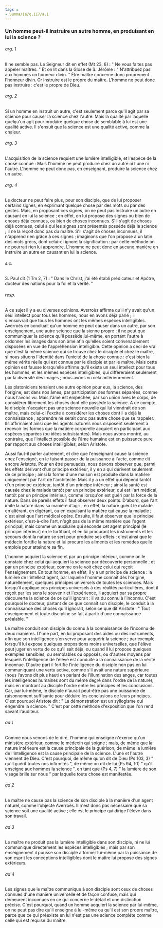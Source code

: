```yaml
---
tags : 
- Summa/Ia/q.117/a.1
---
```


### Un homme peut-il instruire un autre homme, en produisant en lui la science ?



###### arg. 1
Il ne semble pas. Le Seigneur dit en effet (Mt 23, 8) : " Ne vous faites pas appeler maîtres. " Et on lit dans la Glose de S. Jérôme : " N'attribuez pas aux hommes un honneur divin. " Être maître concerne donc proprement l'honneur divin. Or instruire est le propre du maître. L'homme ne peut donc pas instruire : c'est le propre de Dieu. 

###### arg. 2
Si un homme en instruit un autre, c'est seulement parce qu'il agit par sa science pour causer la science chez l'autre. Mais la qualité par laquelle quelqu'un agit pour produire quelque chose de semblable à lui est une qualité active. Il s'ensuit que la science est une qualité active, comme la chaleur. 

###### arg. 3
L'acquisition de la science requiert une lumière intelligible, et l'espèce de la chose connue : Mais l'homme ne peut produire chez un autre ni l'une ni l'autre. L'homme ne peut donc pas, en enseignant, produire la science chez un autre. 

###### arg. 4
Le docteur ne peut faire plus, pour son disciple, que de lui proposer certains signes, en exprimant quelque chose par des mots ou par des gestes. Mais, en proposant ces signes, on ne peut pas instruire un autre en causant en lui la science ; en effet, on lui propose des signes ou bien de choses déjà connues, ou bien de choses inconnues. S'il s'agit de choses déjà connues, celui à qui les signes sont présentés possède déjà la science ; il ne la reçoit donc pas du maître. S'il s'agit de choses inconnues, il n'apprend rien grâce à ces signes ; imaginons que l'on propose à un latin des mots grecs, dont celui-ci ignore la signification : par cette méthode on ne pourrait rien lui apprendre. L'homme ne peut donc en aucune manière en instruire un autre en causant en lui la science. 

###### s.c.
S. Paul dit (1 Tm 2, 7) : " Dans le Christ, j'ai été établi prédicateur et Apôtre, docteur des nations pour la foi et la vérité. " 

###### resp.
A ce sujet il y a eu diverses opinions. Averroès affirma qu'il n'y avait qu'un seul intellect pour tous les hommes, nous en avons déjà parlé ; il s'ensuivrait que tous les hommes ont les mêmes espèces intelligibles. Averroès en concluait qu'un homme ne peut causer dans un autre, par son enseignement, une autre science que la sienne propre ; il ne peut que communiquer la science qu'il possède lui-même, en portant l'autre à ordonner les images dans son âme afin qu'elles soient convenablement disposées en vue de l'appréhension intelligible. Cette opinion a ceci de vrai que c'est la même science qui se trouve chez le disciple et chez le maître, si nous situons l'identité dans l'unicité de la chose connue : c'est bien la même vérité réelle qui est connue par le disciple et par le maître. Mais cette opinion est fausse lorsqu'elle affirme qu'il existe un seul intellect pour tous les hommes, et les mêmes espèces intelligibles, qui différeraient seulement par la diversité des images ; nous avons vu cela antérieurement. 

Les platoniciens tenaient une autre opinion pour eux, la science, dès l'origine, est dans nos âmes, par participation des formes séparées, comme nous l'avons vu. Mais l'âme est empêchée, par son union avec le corps, de considérer librement les choses dont elle possède la science. A ce compte, le disciple n'acquiert pas une science nouvelle qui lui viendrait de son maître, mais celui-ci l'excite à considérer les choses dont il a déjà la connaissance ; apprendre ne serait donc pas autre chose que se rappeler. Ils affirmaient ainsi que les agents naturels nous disposent seulement à recevoir les formes que la matière corporelle acquiert en participant aux espèces séparées (ou idées subsistantes). Mais nous avons montré, au contraire, que l'intellect possible de l'âme humaine est en puissance pure par rapport aux choses intelligibles, selon Aristote. 

Aussi faut-il parler autrement, et dire que l'enseignant cause la science chez l'enseigné, en le faisant passer de la puissance à l'acte, comme dit encore Aristote. Pour en être persuadés, nous devons observer que, parmi les effets dérivant d'un principe extérieur, il y en a qui dérivent seulement de ce principe ; ainsi la forme d'une maison est produite dans la matière uniquement par l'art de l'architecte. Mais il y a un effet qui dépend tantôt d'un principe extérieur, tantôt d'un principe intérieur ; ainsi la santé est causée chez le malade tantôt par un principe extérieur, qui est l'art médical, tantôt par un principe intérieur, comme lorsqu'on est guéri par la force de la nature. Dans de pareils effets il faut observer deux points. D'abord, que l'art imite la nature dans sa manière d'agir ; en effet, la nature guérit le malade en altérant, en digérant, ou en expulsant la matière qui cause la maladie ; c'est ainsi que l'art médical opère. Ensuite, il faut observer que le principe extérieur, c'est-à-dire l'art, n'agit pas de la même manière que l'agent principal, mais comme un auxiliaire qui seconde cet agent principal (le principe intérieur) en le fortifiant, et en lui procurant les instruments et les secours dont la nature se sert pour produire ses effets ; c'est ainsi que le médecin fortifie la nature et lui procure les aliments et les remèdes quelle emploie pour atteindre sa fin. 

L'homme acquiert la science et par un principe intérieur, comme on le constate chez celui qui acquiert la science par découverte personnelle ; et par un principe extérieur, comme on le voit chez celui qui reçoit l'enseignement. En tout homme, en effet, il y a un principe de science : la lumière de l'intellect agent, par laquelle l'homme connaît dès l'origine, naturellement, quelques principes universels de toutes les sciences. Mais lorsqu'il applique ces principes universels à des réalités particulières, dont il reçoit par les sens le souvenir et l'expérience, il acquiert par sa propre découverte la science de ce qu'il ignorait : il va du connu à l'inconnu. C'est pourquoi le docteur, partant de ce que connaît son disciple, le conduit à la connaissance des choses qu'il ignorait, selon ce que dit Aristote : " Tout enseignement et toute discipline se fait à partir d'une connaissance préalable. " 

Le maître conduit son disciple du connu à la connaissance de l'inconnu de deux manières. D'une part, en lui proposant des aides ou des instruments, afin que son intelligence s'en serve pour acquérir la science ; par exemple lorsqu'il lui expose quelques propositions moins universelles, que l'élève peut juger en vertu de ce qu'il sait déjà, ou quand il lui propose quelques exemples sensibles, ou semblables ou opposés, ou d'autres moyens par lesquels l'intelligence de l'élève est conduite à la connaissance de la vérité inconnue. D'autre part il fortifie l'intelligence du disciple non pas en lui communiquant une vertu active, comme s'il avait une nature supérieure (nous l'avons dit plus hauti en parlant de l'illumination des anges, car toutes les intelligences humaines sont du même degré dans l'ordre de la nature), mais en montrant au disciple l'ordre entre les principes et les conclusions. Car, par lui-même, le disciple n'aurait peut-être pas une puissance de raisonnement suffisante pour déduire les conclusions de leurs principes. C'est pourquoi Aristote dit : " La démonstration est un syllogisme qui engendre la science. " C'est par cette méthode d'exposition que l'on rend savant l'auditeur. 

###### ad 1
Comme nous venons de le dire, l'homme qui enseigne n'exerce qu'un ministère extérieur, comme le médecin qui soigne ; mais, de même que la nature intérieure est la cause principale de la guérison, de même la lumière de l'intelligence est la cause principale de la science. L'une et l'autre viennent de Dieu. C'est pourquoi, de même qu'on dit de Dieu (Ps 103, 3) " qu'il guérit toutes nos infirmités ", de même on dit de lui (Ps 94, 10) " qu'il enseigne aux hommes la science ", en tant que (Ps 4, 7) " la lumière de son visage brille sur nous " par laquelle toute chose est manifestée. 

###### ad 2
Le maître ne cause pas la science de son disciple à la manière d'un agent naturel, comme l'objecte Averroès. Il n'est donc pas nécessaire que sa science soit une qualité active ; elle est le principe qui dirige l'élève dans son travail. 

###### ad 3
Le maître ne produit pas la lumière intelligible dans son disciple, ni ne lui communique directement les espèces intelligibles ; mais par son enseignement il pousse son disciple à former lui-même par la puissance de son esprit les conceptions intelligibles dont le maître lui propose des signes extérieurs. 

###### ad 4
Les signes que le maître communique à son disciple sont ceux de choses connues d'une manière universelle et de façon confuse, mais qui demeurent inconnues en ce qui concerne le détail et une distinction précise. C'est pourquoi, quand un homme acquiert la science par lui-même, on ne peut pas dire qu'il enseigne à lui-même ou qu'il est son propre maître, parce que ce qui préexiste en lui n'est pas une science complète comme celle qui est requise du maître. 

